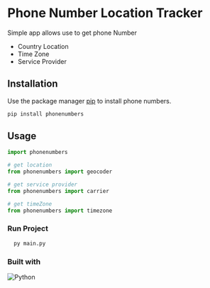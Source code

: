 
# Phone Number Location Tracker

Simple app allows use to get phone Number
- Country Location
- Time Zone
- Service Provider

## Installation

Use the package manager [pip](https://pip.pypa.io/en/stable/) to install phone numbers.

```bash
pip install phonenumbers
```

## Usage

```python
import phonenumbers

# get location
from phonenumbers import geocoder

# get service provider
from phonenumbers import carrier

# get timeZone
from phonenumbers import timezone
```


### Run Project

```bash
  py main.py
```

### Built with

![Python](https://img.shields.io/badge/python-3670A0?style=for-the-badge&logo=python&logoColor=ffdd54)

